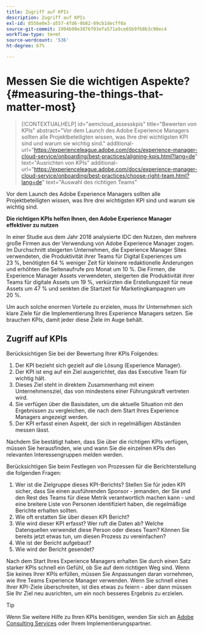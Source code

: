 ```yaml
---
title: Zugriff auf KPIs
description: Zugriff auf KPIs
exl-id: 8556e0e3-a557-4fd6-9b82-09cb1decff0a
source-git-commit: 1994b90e3876f03efa571a9ce65b9fb8b3c90ec4
workflow-type: tm+mt
source-wordcount: '536'
ht-degree: 67%

---
```


# Messen Sie die wichtigen Aspekte?{#measuring-the-things-that-matter-most}

>[!CONTEXTUALHELP]
>id="aemcloud_assesskpis"
>title="Bewerten von KPIs"
>abstract="Vor dem Launch des Adobe Experience Managers sollten alle Projektbeteiligten wissen, was Ihre drei wichtigsten KPI sind und warum sie wichtig sind."
>additional-url="https://experienceleague.adobe.com/docs/experience-manager-cloud-service/onboarding/best-practices/aligning-kpis.html?lang=de" text="Ausrichten von KPIs"
>additional-url="https://experienceleague.adobe.com/docs/experience-manager-cloud-service/onboarding/best-practices/choose-right-team.html?lang=de" text="Auswahl des richtigen Teams"

Vor dem Launch des Adobe Experience Managers sollten alle Projektbeteiligten wissen, was Ihre drei wichtigsten KPI sind und warum sie wichtig sind.

**Die richtigen KPIs helfen Ihnen, den Adobe Experience Manager effektiver zu nutzen**


In einer Studie aus dem Jahr 2018 analysierte IDC den Nutzen, den mehrere große Firmen aus der Verwendung von Adobe Experience Manager zogen. Im Durchschnitt steigerten Unternehmen, die Experience Manager Sites verwendeten, die Produktivität ihrer Teams für Digital Experiences um 23 %, benötigten 64 % weniger Zeit für kleinere redaktionelle Änderungen und erhöhten die Seitenaufrufe pro Monat um 10 %. Die Firmen, die Experience Manager Assets verwendeten, steigerten die Produktivität ihrer Teams für digitale Assets um 19 %, verkürzten die Erstellungszeit für neue Assets um 47 % und senkten die Startzeit für Marketingkampagnen um 20 %.

Um auch solche enormen Vorteile zu erzielen, muss Ihr Unternehmen sich klare Ziele für die Implementierung Ihres Experience Managers setzen. Sie brauchen KPIs, damit jeder diese Ziele im Auge behält.

## Zugriff auf KPIs

Berücksichtigen Sie bei der Bewertung Ihrer KPIs Folgendes:

1. Der KPI bezieht sich gezielt auf die Lösung (Experience Manager).
1. Der KPI ist eng auf ein Ziel ausgerichtet, das das Executive Team für wichtig hält.
1. Dieses Ziel steht in direktem Zusammenhang mit einem Unternehmensziel, das von mindestens einer Führungskraft vertreten wird.
1. Sie verfügen über die Basisdaten, um die aktuelle Situation mit den Ergebnissen zu vergleichen, die nach dem Start Ihres Experience Managers angezeigt werden.
1. Der KPI erfasst einen Aspekt, der sich in regelmäßigen Abständen messen lässt.

Nachdem Sie bestätigt haben, dass Sie über die richtigen KPIs verfügen, müssen Sie herausfinden, wie und wann Sie die einzelnen KPIs den relevanten Interessengruppen melden werden.

Berücksichtigen Sie beim Festlegen von Prozessen für die Berichterstellung die folgenden Fragen:

1. Wer ist die Zielgruppe dieses KPI-Berichts? Stellen Sie für jeden KPI sicher, dass Sie einen ausführenden Sponsor - jemanden, der Sie und den Rest des Teams für diese Metrik verantwortlich machen kann - und eine breitere Liste von Personen identifiziert haben, die regelmäßige Berichte erhalten sollten.
1. Wie oft erstatten Sie über diesen KPI Bericht?
1. Wie wird dieser KPI erfasst? Wer ruft die Daten ab? Welche Datenquellen verwendet diese Person oder dieses Team? Können Sie bereits jetzt etwas tun, um diesen Prozess zu vereinfachen?
1. Wie ist der Bericht aufgebaut?
1. Wie wird der Bericht gesendet?

Nach dem Start Ihres Experience Managers erhalten Sie durch einen Satz starker KPIs schnell ein Gefühl, ob Sie auf dem richtigen Weg sind. Wenn Sie keines Ihrer KPIs erfüllen, müssen Sie Anpassungen daran vornehmen, wie Ihre Teams Experience Manager verwenden. Wenn Sie schnell eines Ihrer KPI-Ziele überschreiten, ist dies etwas zu feiern - aber dann müssen Sie Ihr Ziel neu ausrichten, um ein noch besseres Ergebnis zu erzielen.

>[!TIP]
>
> Wenn Sie weitere Hilfe zu Ihren KPIs benötigen, wenden Sie sich an [Adobe Consulting Services](https://www.adobe.com/de/experience-cloud/consulting-services.html) oder Ihrem Implementierungspartner.
